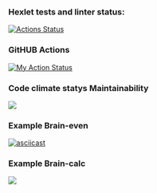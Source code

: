### Hexlet tests and linter status:
[![Actions Status](https://github.com/RomanKalsin/python-project-lvl1/workflows/hexlet-check/badge.svg)](https://github.com/RomanKalsin/python-project-lvl1/actions)

### GitHUB Actions
[![My Action Status](https://github.com/RomanKalsin/python-project-lvl1/workflows/roman-check/badge.svg)](https://github.com/RomanKalsin/python-project-lvl1/actions)

### Code climate statys Maintainability
<a href="https://codeclimate.com/github/RomanKalsin/python-project-lvl1/maintainability"><img src="https://api.codeclimate.com/v1/badges/b9ab0f3cc1aaf9149a0a/maintainability" /></a>

### Example Brain-even
[![asciicast](https://asciinema.org/a/438405.svg)](https://asciinema.org/a/438405)

### Example Brain-calc
<a href="https://asciinema.org/a/2D4ivWtbBo38dKUws94EJzcST" target="_blank"><img src="https://asciinema.org/a/2D4ivWtbBo38dKUws94EJzcST.svg" /></a>
